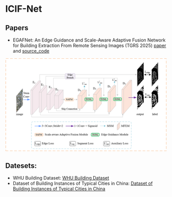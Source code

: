 # ICIF-Net
## Papers
* EGAFNet: An Edge Guidance and Scale-Aware Adaptive Fusion Network for Building Extraction From Remote Sensing Images (TGRS 2025) [paper](https://ieeexplore.ieee.org/document/10819433) and [source_code](https://github.com/Mw-yang/EGAFNet/)


![image-model](./image/model.png)


## Datesets:
* WHU Building Dataset:
[WHU Building Dataset](http://gpcv.whu.edu.cn/data/building_dataset.html)
* Dataset of Building Instances of Typical Cities in China:
[Dataset of Building Instances of Typical Cities in China](https://doi.org/10.11922/sciencedb.00620)
